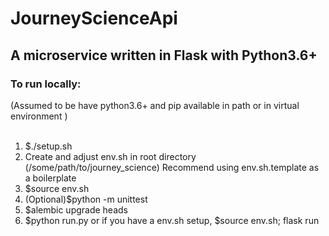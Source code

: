 <h1>JourneyScienceApi</hi>

<h2>A microservice written in Flask with Python3.6+</h2>

<h3>To run locally:</h3>
(Assumed to be have python3.6+ and pip available in path or in virtual environment )
<br>
<br>
<ol>
    <li>$./setup.sh</li>
    <li>Create and adjust env.sh in root directory 
    (/some/path/to/journey_science) 
    Recommend using env.sh.template as a boilerplate
    <li>$source env.sh
    <li>(Optional)$python -m unittest</li>
    <li>$alembic upgrade heads</li>
    <li>$python run.py or
    if you have a env.sh setup,
    $source env.sh; flask run</li>
</ol>
